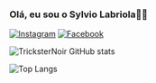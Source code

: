 ### Olá, eu sou o Sylvio Labriola👨‍💻


[![Instagram](https://img.shields.io/badge/Instagram-E4405F?style=for-the-badge&logo=instagram&logoColor=white)](https://www.instagram.com/tricksternoir/)
[![Facebook](https://img.shields.io/badge/Facebook-1877F2?style=for-the-badge&logo=facebook&logoColor=white)](https://www.facebook.com/TricksterHanzo)



![TricksterNoir GitHub stats](https://github-readme-stats.vercel.app/api?username=TricksterNoir&show_icons=true&theme=radical)

![Top Langs](https://github-readme-stats.vercel.app/api/top-langs/?username=TricksterNoir&hide_progress=true)
